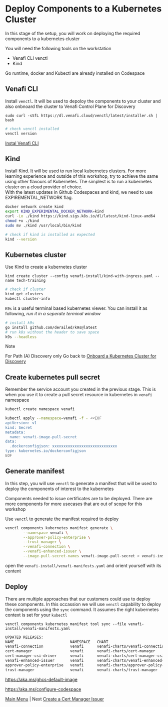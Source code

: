 # Deploy Components to a Kubernetes Cluster

In this stage of the setup, you will work on deploying the required components to a kubernetes cluster

You will need the following tools on the workstation 

- Venafi CLI venctl
- Kind

Go runtime, docker and Kubectl are already installed on Codespace


## Venafi CLI

Install `venctl`. It will be used to depoloy the components to your cluster and also onbnoard the cluster to Venafi Control Plane for Discovery

```
sudo curl -sSfL https://dl.venafi.cloud/venctl/latest/installer.sh | bash
```

```bash
# check venctl installed
venctl version
```

[Instal Venafi CLI](https://docs.venafi.cloud/vaas/venctl/t-venctl-install/)

## Kind

Install Kind. It will be used to run local kubernetes clusters. For more learning experience and outside of this workshop, try to achieve the same using other flavours of Kubernetes. The simplest is to run a kubernetes cluster on a cloud provider of choice.  
With the latest updates in Github Codespaces and kind, we need to use EXPIREMENTAL_NETWORK flag.

```bash
docker network create kind
export KIND_EXPERIMENTAL_DOCKER_NETWORK=kind
curl -Lo ./kind https://kind.sigs.k8s.io/dl/latest/kind-linux-amd64
chmod +x ./kind
sudo mv ./kind /usr/local/bin/kind
```

```bash
# check if kind is installed as expected
kind --version
```

## Kubernetes cluster

Use Kind to create a kubernetes cluster 

```
kind create cluster --config venafi-install/kind-with-ingress.yaml --name tech-training
```

```bash
# check if cluster 
kind get clusters 
kubectl cluster-info
```

`K9s` is a useful terminal based kubernetes viewer. You can install it as following, *run it in a seperate terminal window*

```bash
# install k9s
go install github.com/derailed/k9s@latest
# run k8s without the header to save space
k9s --headless
```

> [!NOTE]  
> For Path (A) Discovery only Go back to [Onboard a Kubernetes Cluster for Discovery ](README6.md#onboard-a-kubernetes-cluster-for-discovery)

## Create kubernetes pull secret

Remember the service account you created in the previous stage. This is when you use it to create a pull secret resource in kubernetes in `venafi` namespace

```bash
kubectl create namespace venafi

kubectl apply --namespace=venafi -f - <<EOF
apiVersion: v1
kind: Secret
metadata:
  name: venafi-image-pull-secret
data:
  .dockerconfigjson: xxxxxxxxxxxxxxxxxxxxxxxxxxxxx
type: kubernetes.io/dockerconfigjson
EOF
```


## Generate manifest

In this step, you will use `venctl` to generate a manifest that will be used to deploy the components of interest to the kubernetes

Components needed to issue certificates are to be deployed. There are more components for more usecases that are out of scope for this workshop 

Use `venctl` to generate the manifest required to deploy

```bash
venctl components kubernetes manifest generate \
        --namespace venafi \
        --approver-policy-enterprise \
        --trust-manager \
        --venafi-connection \
        --venafi-enhanced-issuer \
        --image-pull-secret-names venafi-image-pull-secret > venafi-install/venafi-manifests.yaml
```

open the `venafi-install/venafi-manifests.yaml` and orient yourself with its content



## Deploy

There are multiple approaches that our customers could use to deploy these components. In this occassion we will use `venctl` capability to deploy the components using the `sync` command. It assumes the right kubernetes context is set for your `kubectl`

```
venctl components kubernetes manifest tool sync --file venafi-install/venafi-manifests.yaml
```


```bash
UPDATED RELEASES:
NAME                         NAMESPACE   CHART                                      VERSION   DURATION
venafi-connection            venafi      venafi-charts/venafi-connection            v0.1.0          2s
cert-manager                 venafi      venafi-charts/cert-manager                 v1.14.5      1m51s
cert-manager-csi-driver      venafi      venafi-charts/cert-manager-csi-driver      v0.8.1          3s
venafi-enhanced-issuer       venafi      venafi-charts/venafi-enhanced-issuer       v0.14.0        23s
approver-policy-enterprise   venafi      venafi-charts/approver-policy-enterprise   v0.17.0        23s
trust-manager                venafi      venafi-charts/trust-manager                v0.10.0        17 
```



https://aka.ms/ghcs-default-image

https://aka.ms/configure-codespace

[Main Menu](../README.md) | Next [Create a Cert Manager Issuer](README3.md)
